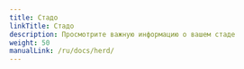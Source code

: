 ```yaml
---
title: Стадо
linkTitle: Стадо
description: Просмотрите важную информацию о вашем стаде
weight: 50
manualLink: /ru/docs/herd/
---
```

<script>
  window.location.href = "/ru/docs/herd/";
</script>

